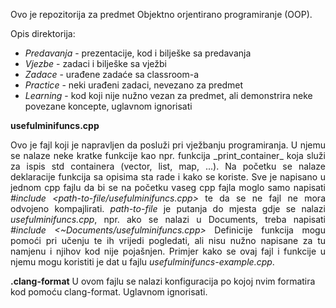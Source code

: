Ovo je repozitorija za predmet Objektno orjentirano programiranje (OOP).  

Opis direktorija:
- _Predavanja_ - prezentacije, kod i bilješke sa predavanja  
- _Vjezbe_		 - zadaci i bilješke sa vježbi  
- _Zadace_   	 - urađene zadaće sa classroom-a  
- _Practice_   - neki urađeni zadaci, nevezano za predmet  
- _Learning_   - kod koji nije nužno vezan za predmet, ali demonstrira neke povezane koncepte, uglavnom ignorisati
&nbsp;  

**usefulminifuncs.cpp**  
<p align="justify">
	Ovo je fajl koji je napravljen da posluži pri vježbanju programiranja.
	U njemu se nalaze neke kratke funkcije kao npr. funkcija _print_container_ koja služi za ispis std containera (vector, list, map, ...).
	Na početku se nalaze deklaracije funkcija sa opisima sta rade i kako se koriste.
	Sve je napisano u jednom cpp fajlu da bi se na početku vaseg cpp fajla moglo samo napisati <i>#include &lt;path-to-file/usefulminifuncs.cpp&gt;</i> te da se ne fajl ne mora odvojeno kompajlirati.
	<i>path-to-file</i> je putanja do mjesta gdje se nalazi <i>usefulminifuncs.cpp</i>, npr. ako se nalazi u Documents, treba napisati <i>#include &lt;~Documents/usefulminifuncs.cpp&gt;</i>
	Definicije funkcija mogu pomoći pri učenju te ih vrijedi pogledati, ali nisu nužno napisane za tu namjenu i njihov kod nije pojašnjen.
	Primjer kako se ovaj fajl i funkcije u njemu mogu koristiti je dat u fajlu <i>usefulminifuncs-example.cpp</i>.
</p>

**.clang-format**
U ovom fajlu se nalazi konfiguracija po kojoj nvim formatira kod pomoću clang-format. Uglavnom ignorisati.
